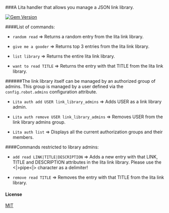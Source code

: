 ###A Lita handler that allows you manage a JSON link library.

[![Gem Version](https://badge.fury.io/rb/lita-link-library.svg)](https://badge.fury.io/rb/lita-link-library)

####List of commands:

- `random read` => Returns a random entry from the lita link library.

- `give me a gooder` => Returns top 3 entries from the lita link library.

- `list library` => Returns the entire lita link library.

- `want to read TITLE` => Returns the entry with that TITLE from the lita link library.


######The link library itself can be managed by an authorized group of admins. This group is managed by a user defined via the `config.robot.admins` configuration attribute.

- `Lita auth add USER link_library_admins` => Adds USER as a link library admin.

- `Lita auth remove USER link_library_admins` => Removes USER from the link library admins group.

- `Lita auth list` => Displays all the current authorization groups and their members.


####Commands restricted to library admins:

- `add read LINK|TITLE|DESCRIPTION` => Adds a new entry with that LINK, TITLE and DESCRIPTION attributes in the lita link library. Please use the <|>pipe<|> character as a delimiter! 

- `remove read TITLE` => Removes the entry with that TITLE from the lita link library.


#### License

[MIT](http://opensource.org/licenses/MIT)
